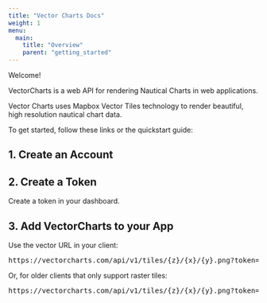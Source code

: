 ```yaml
---
title: "Vector Charts Docs"
weight: 1
menu:
  main:
    title: "Overview"
    parent: "getting_started"
---
```


Welcome! 

VectorCharts is a web API for rendering Nautical Charts in web applications. 

Vector Charts uses Mapbox Vector Tiles technology to render beautiful, high resolution nautical chart data.

To get started, follow these links or the quickstart guide:

## 1. Create an Account

## 2. Create a Token

Create a token in your dashboard.

## 3. Add VectorCharts to your App

Use the vector URL in your client:

<pre>
https://vectorcharts.com/api/v1/tiles/{z}/{x}/{y}.png?token=<YOUR TOKEN HERE>
</pre>

Or, for older clients that only support raster tiles:

<pre>
https://vectorcharts.com/api/v1/tiles/{z}/{x}/{y}.png?token=<YOUR TOKEN HERE>
</pre>